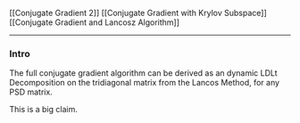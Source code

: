 [[Conjugate Gradient 2]]
[[Conjugate Gradient with Krylov Subspace]]
[[Conjugate Gradient and Lancosz Algorithm]]


---
### **Intro**

The full conjugate gradient algorithm can be derived as an dynamic LDLt Decomposition on the tridiagonal matrix from the Lancos Method, for any PSD matrix. 

This is a big claim. 



